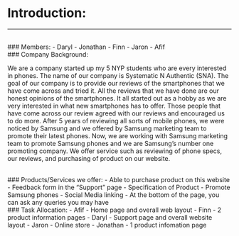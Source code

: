 # Introduction:
---

<br>
### Members:
- Daryl
- Jonathan
- Finn
- Jaron
- Afif

<br>
### Company Background:

We are a company started up my 5 NYP students who are every interested in phones. The name of our company is Systematic N Authentic (SNA). The goal of our company is to provide our reviews of the smartphones that we have come across and tried it. All the reviews that we have done are our honest opinions of the smartphones. It all started out as a hobby as we are very interested in what new smartphones has to offer. Those people that have come across our review agreed with our reviews and encouraged us to do more. After 5 years of reviewing all sorts of mobile phones, we were noticed by Samsung and we offered by Samsung marketing team to promote their latest phones. Now, we are working with Samsung marketing team to promote Samsung phones and we are Samsung’s number one promoting company. We offer service such as reviewing of phone specs, our reviews, and purchasing of product on our website.

<br>
### Products/Services we offer: 
- Able to purchase product on this website
- Feedback form in the “Support” page
- Specification of Product
- Promote Samsung phones
- Social Media linking
- At the bottom of the page, you can ask any queries you may have

<br>
### Task Allocation:
- Afif - Home page and overall web layout
- Finn - 2 product information pages
- Daryl - Support page and overall website layout
- Jaron - Online store
- Jonathan - 1 product infomation page

